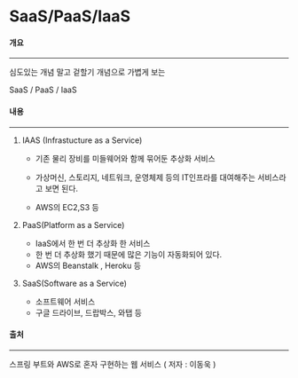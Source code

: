# SaaS/PaaS/IaaS

#### 개요

---

심도있는 개념 말고 겉할기 개념으로 가볍게 보는



SaaS / PaaS / IaaS 





#### 내용

---

1. IAAS (Infrastucture as a Service)

   - 기존 물리 장비를 미들웨어와 함께 묶어둔 추상화 서비스

   - 가상머신, 스토리지, 네트워크, 운영체제 등의 IT인프라를 대여해주는 서비스라고 보면 된다.

   - AWS의 EC2,S3 등 

     

2. PaaS(Platform as a Service)

   - IaaS에서 한 번 더 추상화 한 서비스
   - 한 번 더 추상화 했기 때문에 많은 기능이 자동화되어 있다.
   - AWS의 Beanstalk , Heroku 등

3. SaaS(Software as a Service)

   - 소프트웨어 서비스
   - 구글 드라이브, 드랍박스, 와탭 등



#### 출처

---

스프링 부트와 AWS로 혼자 구현하는 웹 서비스 ( 저자 : 이동욱 )